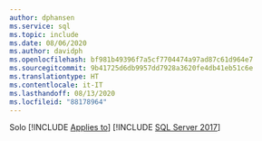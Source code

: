 ```yaml
---
author: dphansen
ms.service: sql
ms.topic: include
ms.date: 08/06/2020
ms.author: davidph
ms.openlocfilehash: bf981b49396f7a5cf7704474a97ad87c61d964e7
ms.sourcegitcommit: 9b41725d6db9957dd7928a3620fe4db41eb51c6e
ms.translationtype: HT
ms.contentlocale: it-IT
ms.lasthandoff: 08/13/2020
ms.locfileid: "88178964"
---
```

Solo [!INCLUDE [Applies to](../../includes/applies-md.md)] [!INCLUDE [SQL Server 2017](_ss2017.md)] 